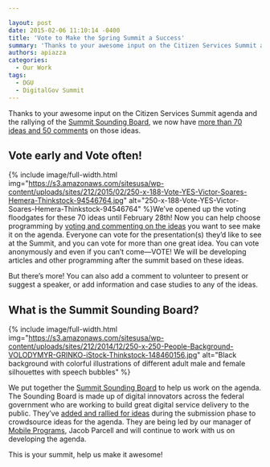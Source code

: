 ```yaml
---

layout: post
date: 2015-02-06 11:10:14 -0400
title: 'Vote to Make the Spring Summit a Success'
summary: 'Thanks to your awesome input on the Citizen Services Summit agenda and the rallying of the Summit Sounding Board, we now have more than 70 ideas and 50 comments on those ideas. Vote early and Vote often! We&rsquo;ve opened up the voting floodgates for these 70 ideas until February 28th! Now you'
authors: apiazza
categories:
  - Our Work
tags:
  - DGU
  - DigitalGov Summit
---
```


Thanks to your awesome input on the Citizen Services Summit agenda and the rallying of the [Summit Sounding Board](https://www.WHATEVER/event/2015-digitalgov-citizen-services-summit/), we now have [more than 70 ideas and 50 comments](http://crowdhall.com/h/299/) on those ideas.

## Vote early and Vote often!


{% include image/full-width.html img="https://s3.amazonaws.com/sitesusa/wp-content/uploads/sites/212/2015/02/250-x-188-Vote-YES-Victor-Soares-Hemera-Thinkstock-94546764.jpg" alt="250-x-188-Vote-YES-Victor-Soares-Hemera-Thinkstock-94546764" %}We’ve opened up the voting floodgates for these 70 ideas until February 28th! Now you can help choose programming by [voting and commenting on the ideas](http://crowdhall.com/h/299/) you want to see make it on the agenda. Everyone can vote for the presentation(s) they’d like to see at the Summit, and you can vote for more than one great idea. You can vote anonymously and even if you can’t come—VOTE! We will be developing articles and other programming after the summit based on these ideas.

But there’s more! You can also add a comment to volunteer to present or suggest a speaker, or add information and case studies to any of the ideas.

## What is the Summit Sounding Board? 
{% include image/full-width.html img="https://s3.amazonaws.com/sitesusa/wp-content/uploads/sites/212/2014/12/250-x-250-People-Background-VOLODYMYR-GRINKO-iStock-Thinkstock-148460156.jpg" alt="Black background with colorful illustrations of different adult male and female silhouettes with speech bubbles" %} 

We put together the [Summit Sounding Board](https://www.WHATEVER/event/2015-digitalgov-citizen-services-summit/ "Spring 2015 DigitalGov Citizen Services Summit") to help us work on the agenda. The Sounding Board is made up of digital innovators across the federal government who are working to build great digital service delivery to the public. They’ve [added and rallied for ideas](http://crowdhall.com/h/299/) during the submission phase to crowdsource ideas for the agenda. They are being led by our manager of [Mobile Programs](https://www.WHATEVER/communities/mobile/ "Mobile"), Jacob Parcell and will continue to work with us on developing the agenda.

This is your summit, help us make it awesome!